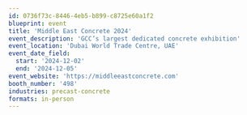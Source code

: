 ```yaml
---
id: 0736f73c-8446-4eb5-b899-c8725e60a1f2
blueprint: event
title: 'Middle East Concrete 2024'
event_description: 'GCC’s largest dedicated concrete exhibition'
event_location: 'Dubai World Trade Centre, UAE'
event_date_field:
  start: '2024-12-02'
  end: '2024-12-05'
event_website: 'https://middleeastconcrete.com'
booth_number: '498'
industries: precast-concrete
formats: in-person
---
```

